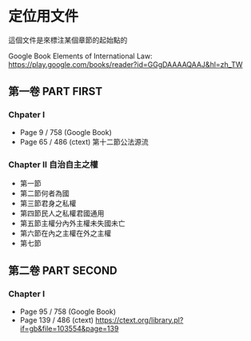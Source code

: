 # 定位用文件


這個文件是來標注某個章節的起始點的

Google Book Elements of International Law: https://play.google.com/books/reader?id=GGgDAAAAQAAJ&hl=zh_TW

## 第一卷 PART FIRST

### Chpater I
* Page 9 / 758 (Google Book)
* Page 65 / 486 (ctext)
第十二節公法源流

### Chapter II 自治自主之權
* 第一節 
* 第二節何者為國
* 第三節君身之私權
* 第四節民人之私權君國通用
* 第五節主權分內外主權未失國未亡 
* 第六節在內之主權在外之主權
* 第七節








## 第二卷 PART SECOND

### Chapter I
* Page 95 / 758 (Google Book)
* Page 139 / 486 (ctext)
https://ctext.org/library.pl?if=gb&file=103554&page=139
